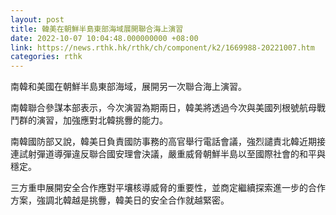 ```yaml
---
layout: post
title: 韓美在朝鮮半島東部海域展開聯合海上演習
date: 2022-10-07 10:04:48.000000000 +08:00
link: https://news.rthk.hk/rthk/ch/component/k2/1669988-20221007.htm
categories: rthk
---
```


南韓和美國在朝鮮半島東部海域，展開另一次聯合海上演習。

南韓聯合參謀本部表示，今次演習為期兩日，韓美將透過今次與美國列根號航母戰鬥群的演習，加強應對北韓挑釁的能力。

南韓國防部又說，韓美日負責國防事務的高官舉行電話會議，強烈譴責北韓近期接連試射彈道導彈違反聯合國安理會決議，嚴重威脅朝鮮半島以至國際社會的和平與穩定。

三方重申展開安全合作應對平壤核導威脅的重要性，並商定繼續探索進一步的合作方案，強調北韓越是挑釁，韓美日的安全合作就越緊密。
